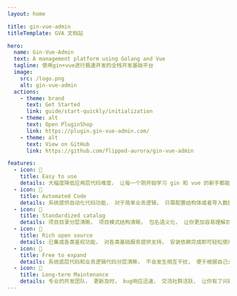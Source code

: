 ```yaml
---
layout: home

title: gin-vue-admin
titleTemplate: GVA 文档站

hero:
  name: Gin-Vue-Admin
  text: A management platform using Golang and Vue
  tagline: 使用gin+vue进行极速开发的全栈开发基础平台
  image:
    src: /logo.png
    alt: gin-vue-admin
  actions:
    - theme: brand
      text: Get Started
      link: guide/start-quickly/initialization
    - theme: alt
      text: Open PluginShop
      link: https://plugin.gin-vue-admin.com/
    - theme: alt
      text: View on GitHub
      link: https://github.com/flipped-aurora/gin-vue-admin

features:
  - icon: 🍭
    title: Easy to use
    details: 大幅度降低应用层代码难度， 让每一个刚开始学习 gin 和 vue 的新手都能快速上手.这将会是你上手学习 gin + vue 的最佳代码。
  - icon: 🚀
    title: Automated Code
    details: 系统提供自动化代码功能， 对于简单业务逻辑， 只需配置结构体或者导入数据库即可一键创建并导入对应前后端简单业务逻辑代码。
  - icon: 🌈
    title: Standardized catalog
    details: 项目目录分层清晰， 项目模式结构清晰， 包名语义化， 让你更加容易理解目录结构， 读懂代码更加方便！
  - icon: 🦄
    title: Rich open source
    details: 已集成各类鉴权功能， 对各类基础服务提供支持， 安装依赖完成即可轻松使用。
  - icon: 🌈
    title: Free to expand
    details: 系统底层代码和业务逻辑代码分层清晰， 不会发生相互干扰， 便于根据自己业务方向进行拓展
  - icon: 🌟
    title: Long-term Maintenance
    details: 专业的开发团队， 更新及时， bug响应迅速， 交流社群活跃， 让你有了问题， 有迹可循。
---
```

<script setup>
import HomeCompanyGroup from '/@theme/components/HomeCompanyGroup.vue';
import HomeCenterAd from '/@theme/components/HomeCenterAd.vue';
</script>

[//]: # (<HomeCenterAd />)

<HomeCompanyGroup/>

[//]: # (<IndexMounted />)
